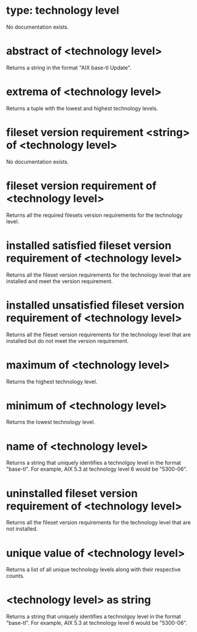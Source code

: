 # type: technology level

No documentation exists.

# abstract of &lt;technology level&gt;

Returns a string in the format &quot;AIX base-tl Update&quot;.

# extrema of &lt;technology level&gt;

Returns a tuple with the lowest and highest technology levels.

# fileset version requirement &lt;string&gt; of &lt;technology level&gt;

No documentation exists.

# fileset version requirement of &lt;technology level&gt;

Returns all the required filesets version requirements for the technology level.

# installed satisfied fileset version requirement of &lt;technology level&gt;

Returns all the fileset version requirements for the technology level that are installed and meet the version requirement.

# installed unsatisfied fileset version requirement of &lt;technology level&gt;

Returns all the fileset version requirements for the technology level that are installed but do not meet the version requirement.

# maximum of &lt;technology level&gt;

Returns the highest technology level.

# minimum of &lt;technology level&gt;

Returns the lowest technology level.

# name of &lt;technology level&gt;

Returns a string that uniquely identifies a technolgoy level in the format &quot;base-tl&quot;. For example, AIX 5.3 at technology level 6 would be &quot;5300-06&quot;.

# uninstalled fileset version requirement of &lt;technology level&gt;

Returns all the fileset version requirements for the technology level that are not installed.

# unique value of &lt;technology level&gt;

Returns a list of all unique technology levels along with their respective counts.

# &lt;technology level&gt; as string

Returns a string that uniquely identifies a technolgoy level in the format &quot;base-tl&quot;. For example, AIX 5.3 at technology level 6 would be &quot;5300-06&quot;.
